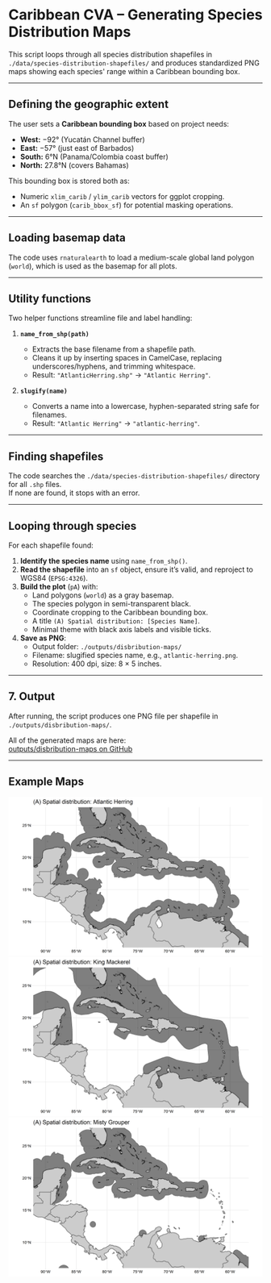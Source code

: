 # Caribbean CVA – Generating Species Distribution Maps

This script loops through all species distribution shapefiles in `./data/species-distribution-shapefiles/` and produces standardized PNG maps showing each species' range within a Caribbean bounding box.

---

## Defining the geographic extent

The user sets a **Caribbean bounding box** based on project needs:

- **West:** −92° (Yucatán Channel buffer)  
- **East:** −57° (just east of Barbados)  
- **South:** 6°N (Panama/Colombia coast buffer)  
- **North:** 27.8°N (covers Bahamas)

This bounding box is stored both as:

- Numeric `xlim_carib` / `ylim_carib` vectors for ggplot cropping.
- An `sf` polygon (`carib_bbox_sf`) for potential masking operations.

---

## Loading basemap data

The code uses `rnaturalearth` to load a medium-scale global land polygon (`world`), which is used as the basemap for all plots.

---

## Utility functions

Two helper functions streamline file and label handling:

1. **`name_from_shp(path)`**  
   - Extracts the base filename from a shapefile path.
   - Cleans it up by inserting spaces in CamelCase, replacing underscores/hyphens, and trimming whitespace.  
   - Result: `"AtlanticHerring.shp"` → `"Atlantic Herring"`.

2. **`slugify(name)`**  
   - Converts a name into a lowercase, hyphen-separated string safe for filenames.  
   - Result: `"Atlantic Herring"` → `"atlantic-herring"`.

---

## Finding shapefiles

The code searches the `./data/species-distribution-shapefiles/` directory for all `.shp` files.  
If none are found, it stops with an error.

---

## Looping through species

For each shapefile found:

1. **Identify the species name** using `name_from_shp()`.
2. **Read the shapefile** into an `sf` object, ensure it’s valid, and reproject to WGS84 (`EPSG:4326`).
3. **Build the plot** (`pA`) with:
   - Land polygons (`world`) as a gray basemap.
   - The species polygon in semi-transparent black.
   - Coordinate cropping to the Caribbean bounding box.
   - A title `(A) Spatial distribution: [Species Name]`.
   - Minimal theme with black axis labels and visible ticks.
4. **Save as PNG**:
   - Output folder: `./outputs/disbribution-maps/`
   - Filename: slugified species name, e.g., `atlantic-herring.png`.
   - Resolution: 400 dpi, size: 8 × 5 inches.

---

## 7. Output

After running, the script produces one PNG file per shapefile in `./outputs/disbribution-maps/`.

All of the generated maps are here:  
[outputs/disbribution-maps on GitHub](https:/)

--- 
## Example Maps
![Atlantic Herring](https://github.com/holden-harris/Caribbean-CVA/blob/main/outputs/disbribution-maps/atlantic-herring.png?raw=true)
![King Mackerel](https://github.com/holden-harris/Caribbean-CVA/blob/main/outputs/disbribution-maps/king-mackerel.png)
![Misty Grouper](https://github.com/holden-harris/Caribbean-CVA/blob/main/outputs/disbribution-maps/misty-grouper.png)


